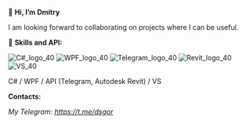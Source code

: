 👋 **Hi, I’m Dmitry**

I am looking forward to collaborating on projects where I can be useful.

🧰 **Skills and API:** 

![C#_logo_40](https://user-images.githubusercontent.com/109218841/190912166-a49086a1-58b7-4974-aa53-857b075c2723.png)  ![WPF_logo_40](https://user-images.githubusercontent.com/109218841/190912277-497a05cd-f3ae-4580-9490-4893ca35831a.png)  ![Telegram_logo_40](https://user-images.githubusercontent.com/109218841/190913031-8166ece7-f0b7-46c1-9f2e-efe1db68dd50.png)  ![Revit_logo_40](https://user-images.githubusercontent.com/109218841/190912692-2be9c1c0-eb59-4b9e-8f67-d25df57002da.png)
![VS_40](https://user-images.githubusercontent.com/109218841/191727800-fcd26cf6-61e1-4621-9798-42e17b59c77a.png)


C# / WPF / API (Telegram, Autodesk Revit) / VS

**Contacts:**


_My Telegram: https://t.me/dsgor_
<!---
dsgoryachev/dsgoryachev is a ✨ special ✨ repository because its `README.md` (this file) appears on your GitHub profile.
You can click the Preview link to take a look at your changes.

🧰 Languages and Tools:

![image](https://user-images.githubusercontent.com/109218841/190911514-ce01a4cb-5de4-49ef-9a78-8a8c9ba478e2.png)
![image](https://user-images.githubusercontent.com/109218841/190911802-c2ab7a6a-a547-45e0-8de7-acb5c208eb96.png)


<picture>
  <source media="(prefers-color-scheme: dark)" srcset="https://user-images.githubusercontent.com/25423296/163456776-7f95b81a-f1ed-45f7-b7ab-8fa810d529fa.png">
  <source media="(prefers-color-scheme: light)" srcset="https://user-images.githubusercontent.com/25423296/163456779-a8556205-d0a5-45e2-ac17-42d089e3c3f8.png">
  <img alt="Shows an illustrated sun in light color mode and a moon with stars in dark color mode." src="https://user-images.githubusercontent.com/25423296/163456779-a8556205-d0a5-45e2-ac17-42d089e3c3f8.png">
</picture>

--->
